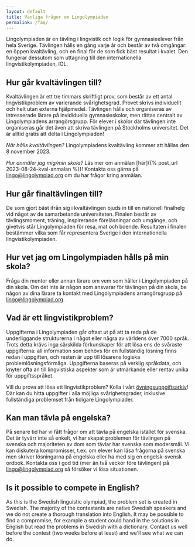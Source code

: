 ```yaml
---
layout: default
title: Vanliga frågor om Lingolympiaden
permalink: /faq/
---
```


Lingolympiaden är en tävling i lingvistik och logik för gymnasieelever från hela Sverige. Tävlingen hålls en gång varje år och består av två omgångar: en öppen kvaltävling, och en final för de som fick bäst resultat i kvalet. Den fungerar dessutom som uttagning till den internationella lingvistikolympiaden, IOL.

## Hur går kvaltävlingen till?
Kvaltävlingen är ett tre timmars skriftligt prov, som består av ett antal lingvistikproblem av varierande svårighetsgrad. Provet skrivs individuellt och helt utan externa hjälpmedel. Tävlingen hålls och organiseras av intresserade lärare på invididuella gymnasieskolor, men rättas centralt av Lingolympiadens arrangörsgrupp. För elever i skolor där tävlingen inte organiseras går det även att skriva tävlingen på Stockholms universitet. Det är alltid gratis att delta i Lingolympiaden!

*När hålls kvaltävlingen?* Lingolympiadens kvaltävling kommer att hållas den 8 november 2023.

*Hur anmäler jag mig/min skola?* Läs mer om anmälan [här]({% post_url 2023-08-24-kval-anmalan %})! Kontakta oss gärna på [lingo@lingolympiad.org](mailto:lingo@lingolympiad.org) om du har frågor kring anmälan.

## Hur går finaltävlingen till?
De som gjort bäst ifrån sig i kvaltävlingen bjuds in till en nationell finalhelg vid något av de samarbetande universiteten. Finalen består av tävlingsmoment, träning, inspirerande föreläsningar och umgänge, och givetvis står Lingolympiaden för resa, mat och boende. Resultaten i finalen bestämmer vilka som får representera Sverige i den internationella lingvistikolympiaden.

## Hur vet jag om Lingolympiaden hålls på min skola?
Fråga din mentor eller annan lärare om vem som håller i Lingolympiaden på din skola. Om det inte är någon som ansvarar för tävlingen på din skola, be någon av dina lärare ta kontakt med Lingolympiadens arrangörsgrupp på [lingo@lingolympiad.org](mailto:lingo@lingolympiad.org).

## Vad är ett lingvistikproblem?
Uppgifterna i Lingolympiaden går oftast ut på att ta reda på de underliggande strukturerna i något eller några av världens över 7000 språk. Trots detta krävs inga särskilda förkunskaper för att lösa ens de svåraste uppgifterna: all information som behövs för en fullständig lösning finns redan i uppgiften, och resten är upp till lösarens logiska problemlösningsförmåga. Uppgifterna baseras på verklig språkdata, och knyter ofta an till lingvistiska aspekter som är utmärkande eller rentav unika för uppgiftsspråket.

Vill du prova att lösa ett lingvistikproblem? Kolla i vårt [övningsuppgiftsarkiv](/ovning/)! Där kan du hitta uppgifter i alla möjliga svårighetsgrader, inklusive fullständiga problemset från tidigare Lingolympiader.

## Kan man tävla på engelska?
På senare tid har vi fått frågor om att tävla på engelska istället för svenska. Det är tyvärr inte så enkelt, vi har skapat problemen för tävlingen på svenska och majoriteten av dom som tävlar har svenska som modersmål. Vi kan diskutera kompromisser, t.ex. om elever kan läsa frågorna på svenska men skriver lösningarna på engelska eller ha med sig en engelsk-svensk ordbok. Kontakta oss i god tid (mer än två veckor före tävlingen) på lingo@lingolympiad.org så försöker vi lösa situationen.

## Is it possible to compete in English?
As this is the Swedish linguistic olympiad, the problem set is created in Swedish. The majority of the contestants are native Swedish speakers and we do not create a thorough translation into English. It may be possible to find a compromise, for example a student could hand in the solutions in English but read the problems in Swedish with a dictionary. Contact us well before the contest (two weeks before at least) and we'll see what we can do.
